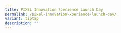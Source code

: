 ```yaml
---
title: PIXEL Innovation Xperience Launch Day
permalink: /pixel-innovation-xperience-launch-day/
variant: tiptap
description: ""
---
```

